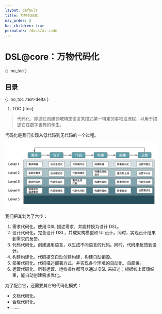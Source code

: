 ```yaml
---
layout: default
title: 万物代码化
nav_order: 2
has_children: true
permalink: /docs/as-code
---
```


# DSL@core：万物代码化 
{: .no_toc }

## 目录
{: .no_toc .text-delta }

1. TOC
{:toc}

> 代码化，即通过创建领域特定语言来描述某一特定的事物或流程，以用于描述它在数字世界的孪生。

代码化是我们实现从低代码到无代码的一个过程。

![万物代码化](images/ascode.png)

我们把其划为了六步：

1. 需求代码化。使用 DSL 描述需求，并能转换为设计 DSL。
2. 设计代码化。完善设计 DSL，并成架构模型和 UI 设计。同时，实现设计结果到需求的反馈。
3. 代码代码化。创建通用语言，以生成不同语言的代码。同时，代码来反馈到设计。
4. 构建构建化。代码提交自动创建构建，构建自动销毁。
5. 部署代码化。代码描述部署方式，并实现各个环境的自动化、自部署。
6. 运营代码化。所有运营、运维操作都可以通过 DSL 来描述；根据线上反馈结果，能自动创建需求优化。
 
 为了配合它，还需要其它的代码化模式：
 
  - 文档代码化。
  - 合规代码化。
  - ……
